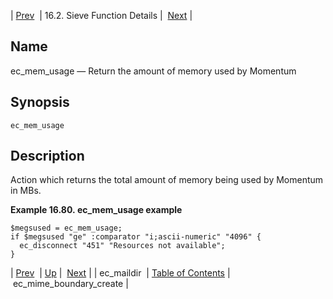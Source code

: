 | [Prev](sieve.ref.ec_maildir)  | 16.2. Sieve Function Details |  [Next](sieve.ref.ec_mime_boundary_create) |

<a name="sieve.ref.ec_mem_usage"></a>
## Name

ec_mem_usage — Return the amount of memory used by Momentum

## Synopsis

`ec_mem_usage`

<a name="idp30266432"></a>
## Description

Action which returns the total amount of memory being used by Momentum in MBs.

<a name="example.ec_mem_usage"></a>

**Example 16.80. ec_mem_usage example**

```
$megsused = ec_mem_usage;
if $megsused "ge" :comparator "i;ascii-numeric" "4096" {
  ec_disconnect "451" "Resources not available";
}
```

| [Prev](sieve.ref.ec_maildir)  | [Up](sieve.ref.files) |  [Next](sieve.ref.ec_mime_boundary_create) |
| ec_maildir  | [Table of Contents](index) |  ec_mime_boundary_create |
